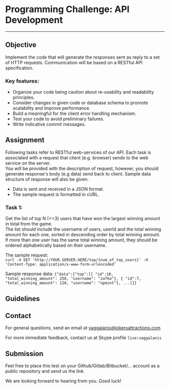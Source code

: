 # Programming Challenge: API Development #

---

## Objective ##

Implement the code that will generate the responses sent as reply to a set of HTTP requests. Communication will be based
on a RESTful API specification.

### Key features: ###

- Organize your code being caution about re-usability and readability principles.
- Consider changes in given code or database schema to promote scalability and improve performance.
- Build a meaningful for the client error handling mechanism.
- Test your code to avoid preliminary failures.
- Write indicative commit messages.

## Assignment ##

Following tasks refer to RESTful web-services of our API. Each task is associated with a request that client (e.g.
browser) sends to the web service on the server.  
You will be provided with the description of request, however, you should generate response's body (e.g data) send back
to client. Sample data structure of response will also be given.

* Data is sent and received in a JSON format.
* The sample request is formatted in cURL.

### Task 1: ###

Get the list of top N (<=3) users that have won the largest winning amount in total from the game.  
The list should include the username of users, userId and the total winning amount for each one, sorted in descending
order by total winning amount.  
If more than one user has the same total winning amount, they should be ordered alphabetically based on their username.

The sample request:  
`curl -X GET 'http://YOUR.SERVER.HERE/top/{num_of_top_users}' -H 'Content-Type: application/x-www-form-urlencoded'`

Sample response data:
`{"data":{"top":[{
"id":10,
"total_winning_amount": 250,
"username": "zafko"}, {
"id":7,
"total_winning_amount": 120,
"username": "npmint"}, ...]}}`

## Guidelines ##

## Contact ##

For general questions, send an email at vaggalanis@jokersattractions.com

For more immediate feedback, contact us at Skype profile `live:vaggalanis`

## Submission ##

Feel free to place this test on your Github/Gitlab/Bitbucket/... account as a public repository and send us the link.

We are looking forward to hearing from you. Good luck!
